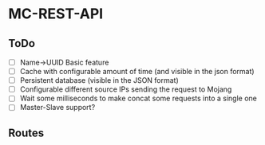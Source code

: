 # MC-REST-API

## ToDo

- [ ] Name->UUID Basic feature
- [ ] Cache with configurable amount of time (and visible in the json format)
- [ ] Persistent database (visible in the JSON format)
- [ ] Configurable different source IPs sending the request to Mojang
- [ ] Wait some milliseconds to make concat some requests into a single one
- [ ] Master-Slave support?

## Routes

